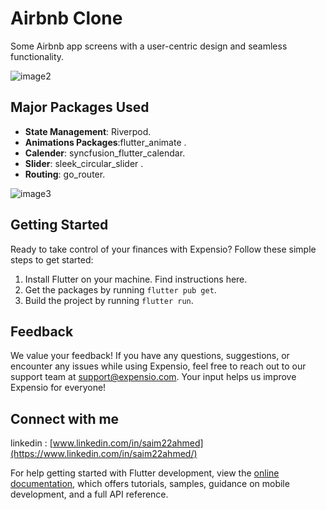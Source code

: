 
# Airbnb Clone

Some Airbnb app screens with a user-centric design and seamless functionality.



![image2](https://github.com/Saim22Ahmed/Rental-App/assets/80286799/9df1a41c-527b-4280-9de8-03fb1f9287ad)



## Major Packages Used

- **State Management**: Riverpod.
- **Animations Packages**:flutter_animate .
- **Calender**: syncfusion_flutter_calendar.
- **Slider**: sleek_circular_slider .
- **Routing**:  go_router.
  

![image3](https://github.com/Saim22Ahmed/Rental-App/assets/80286799/fd20aea9-54e5-42e6-8dec-b1caa2747679)


## Getting Started

Ready to take control of your finances with Expensio? Follow these simple steps to get started:

1. Install Flutter on your machine. Find instructions here.
2. Get the packages by running `flutter pub get`.
3. Build the project by running `flutter run`.

## Feedback

We value your feedback! If you have any questions, suggestions, or encounter any issues while using Expensio, feel free to reach out to our support team at support@expensio.com. Your input helps us improve Expensio for everyone! 


## Connect with me

linkedin : [www.linkedin.com/in/saim22ahmed](https://www.linkedin.com/in/saim22ahmed/)


For help getting started with Flutter development, view the
[online documentation](https://docs.flutter.dev/), which offers tutorials,
samples, guidance on mobile development, and a full API reference.
